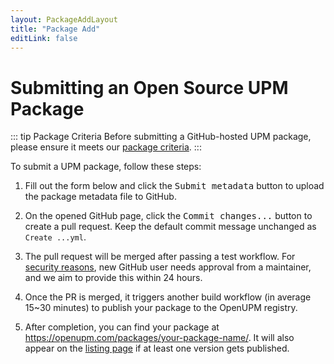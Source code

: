 ```yaml
---
layout: PackageAddLayout
title: "Package Add"
editLink: false
---
```


# Submitting an Open Source UPM Package

::: tip Package Criteria
Before submitting a GitHub-hosted UPM package, please ensure it meets our [package criteria](/docs/adding-upm-package#upm-package-criteria).
:::

To submit a UPM package, follow these steps:

1. Fill out the form below and click the <kbd>Submit metadata</kbd> button to upload the package metadata file to GitHub.

2. On the opened GitHub page, click the <kbd>Commit changes...</kbd> button to create a pull request. Keep the default commit message unchanged as `Create ...yml`.

3. The pull request will be merged after passing a test workflow. For [security reasons](https://github.blog/2021-04-22-github-actions-update-helping-maintainers-combat-bad-actors/), new GitHub user needs approval from a maintainer, and we aim to provide this within 24 hours.

4. Once the PR is merged, it triggers another build workflow (in average 15~30 minutes) to publish your package to the OpenUPM registry.

5. After completion, you can find your package at https://openupm.com/packages/your-package-name/. It will also appear on the [listing page](/packages?sort=time) if at least one version gets published.
